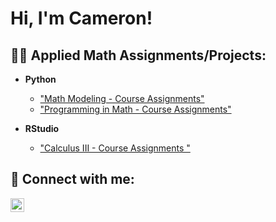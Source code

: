 <h1>Hi, I'm Cameron!</h1>

<h2>👨‍💻 Applied Math Assignments/Projects:</h2>

- <b>Python</b>
  - ["Math Modeling - Course Assignments"](https://github.com/cameronuyeki/MathModelingAssignments)
  - ["Programming in Math - Course Assignments"](https://github.com/cameronuyeki/MathModelingAssignments)
  
- <b>RStudio</b>
  - ["Calculus III - Course Assignments "](https://github.com/joshmadakor1/Package-Delivery-Pathfinding-Algorithm)


<h2> 🤳 Connect with me:</h2>

[<img align="left" alt="JoshMadakor | LinkedIn" width="22px" src="https://cdn.jsdelivr.net/npm/simple-icons@v3/icons/linkedin.svg" />][linkedin]

[linkedin]: https://www.linkedin.com/in/cameron-uyeki-22007523a/

<!--
**joshmadakor1/joshmadakor1** is a ✨ _special_ ✨ repository because its `README.md` (this file) appears on your GitHub profile.

Here are some ideas to get you started:

- 🔭 I’m currently working on ...
- 🌱 I’m currently learning ...
- 👯 I’m looking to collaborate on ...
- 🤔 I’m looking for help with ...
- 💬 Ask me about ...
- 📫 How to reach me: ...
- 😄 Pronouns: ...
- ⚡ Fun fact: ...
-->

